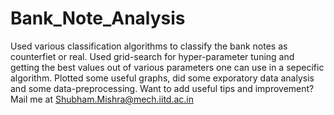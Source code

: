 # Bank_Note_Analysis
Used various classification algorithms to classify the bank notes as counterfiet or real.
Used grid-search for hyper-parameter tuning and getting the best values out of various parameters one can use in a sepecific algorithm.
Plotted some useful graphs, did some exporatory data analysis and some data-preprocessing.
Want to add useful tips and improvement? Mail me at Shubham.Mishra@mech.iitd.ac.in
